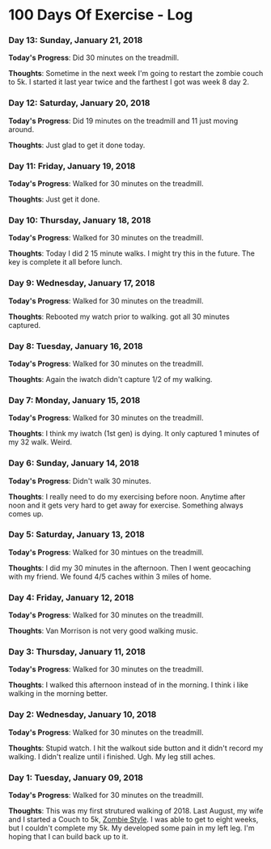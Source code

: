 # 100 Days Of Exercise - Log

### Day 13: Sunday, January 21, 2018

**Today's Progress**:  Did 30 minutes on the treadmill.

**Thoughts**:  Sometime in the next week I'm going to restart the zombie couch to 5k.  I started it last year twice and the farthest I got was week 8 day 2.

### Day 12: Saturday, January 20, 2018

**Today's Progress**:  Did 19 minutes on the treadmill and 11 just moving around.

**Thoughts**:  Just glad to get it done today.

### Day 11: Friday, January 19, 2018

**Today's Progress**:  Walked for 30 minutes on the treadmill.

**Thoughts**:  Just get it done.

### Day 10: Thursday, January 18, 2018

**Today's Progress**:  Walked for 30 minutes on the treadmill.

**Thoughts**:  Today I did 2 15 minute walks.  I might try this in the future.  The key is complete it all before lunch.

### Day 9: Wednesday, January 17, 2018

**Today's Progress**:  Walked for 30 minutes on the treadmill.

**Thoughts**:  Rebooted my watch prior to walking.  got all 30 minutes captured.

### Day 8: Tuesday, January 16, 2018

**Today's Progress**:  Walked for 30 minutes on the treadmill.

**Thoughts**:  Again the iwatch didn't capture 1/2 of my walking.

### Day 7: Monday, January 15, 2018

**Today's Progress**:  Walked for 30 minutes on the treadmill.

**Thoughts**:  I think my iwatch (1st gen) is dying.  It only captured 1 minutes of my 32 walk.  Weird.

### Day 6: Sunday, January 14, 2018

**Today's Progress**:  Didn't walk 30 minutes.

**Thoughts**:  I really need to do my exercising before noon.  Anytime after noon and it gets very hard to get away for exercise.  Something always comes up.

### Day 5: Saturday, January 13, 2018

**Today's Progress**:  Walked for 30 mintues on the treadmill.

**Thoughts**:  I did my 30 minutes in the afternoon.  Then I went geocaching with my friend.  We found 4/5 caches within 3 miles of home.  

### Day 4: Friday, January 12, 2018

**Today's Progress**:  Walked for 30 minutes on the treadmill.

**Thoughts**:  Van Morrison is not very good walking music.

### Day 3: Thursday, January 11, 2018

**Today's Progress**:  Walked for 30 minutes on the treadmill.

**Thoughts**:  I walked this afternoon instead of in the morning.  I think i like walking in the morning better.

### Day 2: Wednesday, January 10, 2018

**Today's Progress**:  Walked for 30 minutes on the treadmill.

**Thoughts**:  Stupid watch.  I hit the walkout side button and it didn't record my walking.  I didn't realize until i finished.  Ugh.  My leg still aches.

### Day 1: Tuesday, January 09, 2018

**Today's Progress**: Walked for 30 minutes on the treadmill.

**Thoughts**: This was my first strutured walking of 2018.  Last August, my wife and I started a Couch to 5k, [Zombie Style](https://zombiesrungame.com/).  I was able to get to eight weeks, but I couldn't complete my 5k.  My developed some pain in my left leg.  I'm hoping that I can build back up to it.

